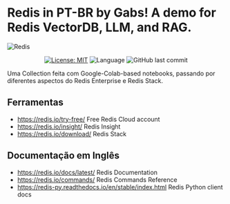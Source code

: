 # Redis in PT-BR by Gabs! A demo for Redis VectorDB, LLM, and RAG.

![Redis](https://redis.com/wp-content/themes/wpx/assets/images/logo-redis.svg?auto=webp&quality=85,75&width=120)


<div align="center">

[![License: MIT](https://img.shields.io/badge/License-MIT-yellow.svg)](https://opensource.org/licenses/MIT)
![Language](https://img.shields.io/github/languages/top/Redislabs-Solution-Architects/Redis-Workshops)
![GitHub last commit](https://img.shields.io/github/last-commit/Redislabs-Solution-Architects/Redis-Workshops)

</div>

Uma Collection feita com Google-Colab-based notebooks, passando por diferentes aspectos do Redis Enterprise e Redis Stack.


## Ferramentas

- https://redis.io/try-free/ Free Redis Cloud account
- https://redis.io/insight/ Redis Insight
- https://redis.io/download/ Redis Stack

## Documentação em Inglês

- https://redis.io/docs/latest/ Redis Documentation
- https://redis.io/commands/ Redis Commands Reference
- https://redis-py.readthedocs.io/en/stable/index.html Redis Python client docs
